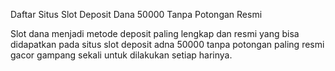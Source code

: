 Daftar Situs Slot Deposit Dana 50000 Tanpa Potongan Resmi

Slot dana menjadi metode deposit paling lengkap dan resmi yang bisa didapatkan pada situs slot deposit adna 50000 tanpa potongan paling resmi gacor gampang sekali untuk dilakukan setiap harinya.
